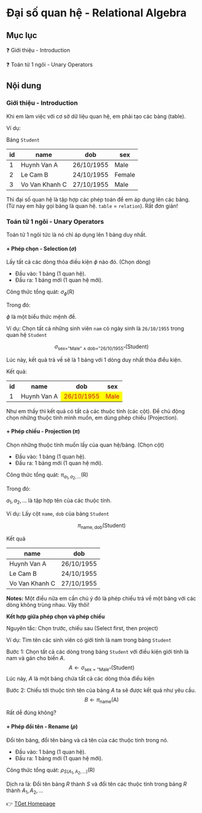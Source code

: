# Đại số quan hệ - Relational Algebra
## Mục lục
:question: Giới thiệu - Introduction

:question: Toán tử 1 ngôi - Unary Operators

## Nội dung
### Giới thiệu - Introduction
Khi em làm việc với cơ sở dữ liệu quan hệ, em phải tạo các bảng (table).

Ví dụ:

Bảng `Student`

|id|name|dob|sex|
|---|---|---|---|
|1|Huynh Van A|26/10/1955|Male|
|2|Le Cam B|24/10/1955|Female|
|3|Vo Van Khanh C|27/10/1955|Male|

Thì đại số quan hệ là tập hợp các phép toán để em áp dụng lên các bảng. (Từ nay em hãy gọi bảng là quan hệ. `table` = `relation`). Rất đơn giản!

### Toán tử 1 ngôi - Unary Operators
Toán tử 1 ngôi tức là nó chỉ áp dụng lên 1 bảng duy nhất.

#### + Phép chọn - Selection ($\sigma$)
Lấy tất cả các dòng thỏa điều kiện $\phi$ nào đó. (Chọn dòng)

- Đầu vào: 1 bảng (1 quan hệ).
- Đầu ra: 1 bảng mới (1 quan hệ mới).

Công thức tổng quát: $\sigma_{\phi} (\textrm{R})$

Trong đó:

$\phi$ là một biểu thức mệnh đề.

Ví dụ: Chọn tất cả những sinh viên `nam` có ngày sinh là `26/10/1955` trong quan hệ `Student`

$$\sigma_{\textrm{sex="Male"} \wedge \textrm{dob="26/10/1955"}} (\textrm{Student})$$


Lúc này, kết quả trả về sẽ là 1 bảng với 1 dòng duy nhất thỏa điểu kiện.

Kết quả:

<table>
    <tr>
        <th>id</th>
        <th>name</th>
        <th>dob</th>
        <th>sex</th>
    </tr>
    <tr>
        <td>1</td>
        <td>Huynh Van A</td>
        <td style="background-color: yellow; color: red;">26/10/1955</td>
        <td style="background-color: yellow; color: red;">Male</td>
    </tr>
</table>

Như em thấy thì kết quả có tất cả các thuộc tính (các cột). Để chủ động chọn những thuộc tính mình muốn, em dùng phép chiếu (Projection).

#### + Phép chiếu - Projection ($\pi$)
Chọn những thuộc tính muốn lấy của quan hệ/bảng. (Chọn cột)

- Đầu vào: 1 bảng (1 quan hệ).
- Đầu ra: 1 bảng mới (1 quan hệ mới).

Công thức tổng quát: $\pi_{a_1, a_2,...} (\textrm{R})$

Trong đó:

$a_1, a_2,...$ là tập hợp tên của các thuộc tính.

Ví dụ: Lấy cột `name`, `dob` của bảng `Student`

$$\pi_{\textrm{name}, \textrm{dob}} (\textrm{Student})$$

Kết quả

|name|dob|
|---|---|
|Huynh Van A|26/10/1955|
|Le Cam B|24/10/1955|
|Vo Van Khanh C|27/10/1955|

**Notes:** Một điều nữa em cần chú ý đó là phép chiếu trả về một bảng với các dòng không trùng nhau. Vậy thôi!

**Kết hợp giữa phép chọn và phép chiếu**

Nguyên tắc: Chọn trước, chiếu sau (Select first, then project)

Ví dụ: Tìm tên các sinh viên có giới tính là nam trong bảng `Student`

Bước 1: Chọn tất cả các dòng trong bảng `Student` với điều kiện giới tính là nam và gán cho biến $A$.
$$A \leftarrow \sigma_{\textrm{sex = "Male"}} (\textrm{Student})$$
Lúc này, $A$ là một bảng chứa tất cả các dòng thỏa điều kiện

Bước 2: Chiếu tới thuộc tính tên của bảng $A$ ta sẽ được kết quả như yêu cầu.
$$B \leftarrow \pi_{\textrm{name}} (\textrm{A})$$

Rất dễ đúng không?

#### + Phép đổi tên - Rename ($\rho$)
Đổi tên bảng, đổi tên bảng và cả tên của các thuộc tính trong nó.

- Đầu vào: 1 bảng (1 quan hệ).
- Đầu ra: 1 bảng mới (1 quan hệ mới).

Công thức tổng quát: $\rho_{S(A_1, A_2, ...)} (\textrm{R})$

Dịch ra là: Đổi tên bảng $R$ thành $S$ và đổi tên các thuộc tính trong bảng $R$ thành $A_1, A_2,...$

:point_right: [TGet Homepage](/#cơ-sở-dữ-liệu-quan-hệ-relational-databases)
